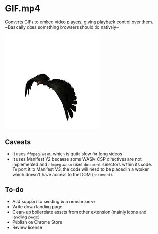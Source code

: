 # GIF.mp4

Converts GIFs to embed video players, giving playback control over them. ~Basically does something browsers should do natively~

![](./demo/SampleGIFImage_40kbmb.gif)

## Caveats

- It uses `ffmpeg.wasm`, which is quite slow for long videos
- It uses Manifest V2 because some WASM CSP directives are not implemented and `ffmpeg.wasm` uses `document` selectors within its code. To port it to Manifest V3, the code will need to be placed in a worker which doesn't have access to the DOM (`document`).

## To-do

- Add support to sending to a remote server
- Write down landing page
- Clean-up boilerplate assets from other extension (mainly icons and landing page)
- Publish on Chrome Store
- Review license
